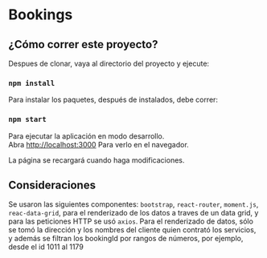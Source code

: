 # Bookings

## ¿Cómo correr este proyecto?

Despues de clonar, vaya al directorio del proyecto y ejecute:

### `npm install`

Para instalar los paquetes, después de instalados, debe correr:

### `npm start`

Para ejecutar la aplicación en modo desarrollo.<br>
Abra [http://localhost:3000](http://localhost:3000) Para verlo en el navegador.

La página se recargará cuando haga modificaciones.

## Consideraciones

Se usaron las siguientes componentes: `bootstrap`, `react-router`, `moment.js`, `reac-data-grid`, para el renderizado de los datos a traves de un data grid, y para las peticiones HTTP se usó `axios`.
Para el renderizado de datos, sólo se tomó la dirección y los nombres del cliente quien contrató los servicios, y además se filtran los bookingId por rangos de números, por ejemplo, desde el id 1011 al 1179 